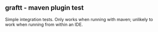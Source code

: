 ## graftt - maven plugin test

Simple integration tests. Only works when running with maven; unlikely to work
when running from within an IDE.